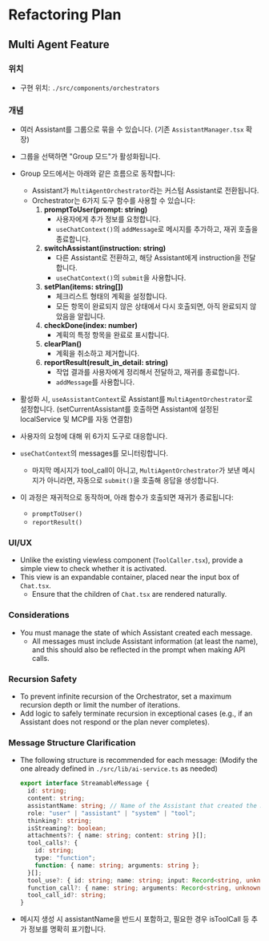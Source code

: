 # Refactoring Plan

## Multi Agent Feature

### 위치

- 구현 위치: `./src/components/orchestrators`

### 개념

- 여러 Assistant를 그룹으로 묶을 수 있습니다. (기존 `AssistantManager.tsx` 확장)
- 그룹을 선택하면 "Group 모드"가 활성화됩니다.
- Group 모드에서는 아래와 같은 흐름으로 동작합니다:
  - Assistant가 `MultiAgentOrchestrator`라는 커스텀 Assistant로 전환됩니다.
  - Orchestrator는 6가지 도구 함수를 사용할 수 있습니다:
    1. **promptToUser(prompt: string)**
       - 사용자에게 추가 정보를 요청합니다.
       - `useChatContext()`의 `addMessage`로 메시지를 추가하고, 재귀 호출을 종료합니다.
    2. **switchAssistant(instruction: string)**
       - 다른 Assistant로 전환하고, 해당 Assistant에게 instruction을 전달합니다.
       - `useChatContext()`의 `submit`을 사용합니다.
    3. **setPlan(items: string[])**
       - 체크리스트 형태의 계획을 설정합니다.
       - 모든 항목이 완료되지 않은 상태에서 다시 호출되면, 아직 완료되지 않았음을 알립니다.
    4. **checkDone(index: number)**
       - 계획의 특정 항목을 완료로 표시합니다.
    5. **clearPlan()**
       - 계획을 취소하고 제거합니다.
    6. **reportResult(result_in_detail: string)**
       - 작업 결과를 사용자에게 정리해서 전달하고, 재귀를 종료합니다.
       - `addMessage`를 사용합니다.

- 활성화 시, `useAssistantContext`로 Assistant를 `MultiAgentOrchestrator`로 설정합니다. (setCurrentAssistant를 호출하면 Assistant에 설정된 localService 및 MCP를 자동 연결함)
- 사용자의 요청에 대해 위 6가지 도구로 대응합니다.
- `useChatContext`의 messages를 모니터링합니다.
  - 마지막 메시지가 tool_call이 아니고, `MultiAgentOrchestrator`가 보낸 메시지가 아니라면, 자동으로 `submit()`을 호출해 응답을 생성합니다.
- 이 과정은 재귀적으로 동작하며, 아래 함수가 호출되면 재귀가 종료됩니다:
  - `promptToUser()`
  - `reportResult()`

### UI/UX

- Unlike the existing viewless component (`ToolCaller.tsx`), provide a simple view to check whether it is activated.
- This view is an expandable container, placed near the input box of `Chat.tsx`.
  - Ensure that the children of `Chat.tsx` are rendered naturally.

### Considerations

- You must manage the state of which Assistant created each message.
  - All messages must include Assistant information (at least the name), and this should also be reflected in the prompt when making API calls.

### Recursion Safety

- To prevent infinite recursion of the Orchestrator, set a maximum recursion depth or limit the number of iterations.
- Add logic to safely terminate recursion in exceptional cases (e.g., if an Assistant does not respond or the plan never completes).

### Message Structure Clarification

- The following structure is recommended for each message: (Modify the one already defined in `./src/lib/ai-service.ts` as needed)

  ```ts
  export interface StreamableMessage {
    id: string;
    content: string;
    assistantName: string; // Name of the Assistant that created the message
    role: "user" | "assistant" | "system" | "tool";
    thinking?: string;
    isStreaming?: boolean;
    attachments?: { name: string; content: string }[];
    tool_calls?: {
      id: string;
      type: "function";
      function: { name: string; arguments: string };
    }[];
    tool_use?: { id: string; name: string; input: Record<string, unknown> };
    function_call?: { name: string; arguments: Record<string, unknown> };
    tool_call_id?: string;
  }
  ```

- 메시지 생성 시 assistantName을 반드시 포함하고, 필요한 경우 isToolCall 등 추가 정보를 명확히 표기합니다.
